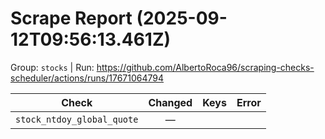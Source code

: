 # Scrape Report (2025-09-12T09:56:13.461Z)

Group: `stocks`  |  Run: https://github.com/AlbertoRoca96/scraping-checks-scheduler/actions/runs/17671064794

| Check | Changed | Keys | Error |
|---|:---:|:--|:--|
| `stock_ntdoy_global_quote` | — |  |  |
